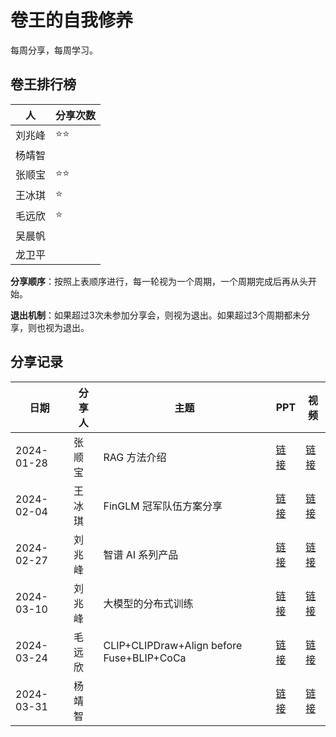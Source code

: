 # 卷王的自我修养

每周分享，每周学习。

## 卷王排行榜

| 人   | 分享次数 |
|-----|------|
| 刘兆峰 |  ⭐⭐    |
| 杨靖智 |      |
| 张顺宝 |  ⭐⭐    |
| 王冰琪 |  ⭐    |
| 毛远欣 |  ⭐    |
| 吴晨帆 |      |
| 龙卫平 |      |

**分享顺序**：按照上表顺序进行，每一轮视为一个周期，一个周期完成后再从头开始。

**退出机制**：如果超过3次未参加分享会，则视为退出。如果超过3个周期都未分享，则也视为退出。

## 分享记录

| 日期         | 分享人 | 主题|  PPT | 视频 |
|------------|-----|-----|----|----|
| 2024-01-28 | 张顺宝 | RAG 方法介绍 | [链接](https://github.com/Matrix-King-Studio/The-King-of-Involution/raw/master/AI/20240128-%E5%BC%A0%E9%A1%BA%E5%AE%9D-%E6%A3%80%E7%B4%A2%E5%A2%9E%E5%BC%BA%E7%94%9F%E6%88%90%E7%BB%BC%E8%BF%B0.pptx)   |  [链接](https://www.bilibili.com/video/BV1f64y1w7C6/)  |
| 2024-02-04 | 王冰琪 | FinGLM 冠军队伍方案分享 |  [链接](https://github.com/Matrix-King-Studio/The-King-of-Involution/raw/master/AI/20240204-%E7%8E%8B%E5%86%B0%E7%90%AA-ChatGLM%E9%87%91%E8%9E%8D%E6%8C%91%E6%88%98%E8%B5%9B-%E9%A6%92%E5%A4%B4%E7%A7%91%E6%8A%80%E5%AD%A6%E4%B9%A0.pptx) |  [链接](https://www.bilibili.com/video/BV1nF4m1M7QX/)  |
| 2024-02-27 | 刘兆峰 | 智谱 AI 系列产品 |  [链接](https://github.com/Matrix-King-Studio/The-King-of-Involution/blob/master/AI/20240227-%E5%88%98%E5%85%86%E5%B3%B0-%E4%BD%9C%E4%B8%BA%E5%9B%BD%E4%BA%A7%E5%A4%A7%E6%A8%A1%E5%9E%8B%E4%B9%8B%E5%85%89%E7%9A%84%E6%99%BA%E8%B0%B1AI%EF%BC%8C%E7%A9%B6%E7%AB%9F%E6%8E%A8%E5%87%BA%E4%BA%86%E5%A4%9A%E5%B0%91%E6%A8%A1%E5%9E%8B%EF%BC%9F.pdf) |  [链接](https://www.bilibili.com/video/BV14J4m1e7UJ/)  |
| 2024-03-10 | 刘兆峰 | 大模型的分布式训练 |  [链接](https://alex007.blog.csdn.net/article/details/126475071) |  [链接](https://www.bilibili.com/video/BV15P41157sT/)  |
| 2024-03-24 | 毛远欣 | CLIP+CLIPDraw+Align before Fuse+BLIP+CoCa |  [链接]() |  [链接](https://www.bilibili.com/video/BV16H4y1p7Jv/)  |
| 2024-03-31 | 杨靖智 |  |  [链接]() |  [链接]()  |
